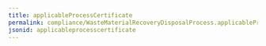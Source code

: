 ```yaml
---
title: applicableProcessCertificate
permalink: compliance/WasteMaterialRecoveryDisposalProcess.applicableProcessCertificate.html
jsonid: applicableprocesscertificate
---
```

